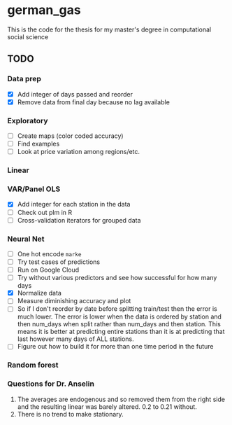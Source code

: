 # german_gas
This is the code for the thesis for my master's degree in computational social science

## TODO

### Data prep
- [x] Add integer of days passed and reorder
- [x] Remove data from final day because no lag available

### Exploratory
- [ ] Create maps (color coded accuracy)
- [ ] Find examples
- [ ] Look at price variation among regions/etc.

### Linear

### VAR/Panel OLS
- [x] Add integer for each station in the data
- [ ] Check out plm in R
- [ ] Cross-validation iterators for grouped data

### Neural Net
- [ ] One hot encode `marke`
- [ ] Try test cases of predictions
- [ ] Run on Google Cloud
- [ ] Try without various predictors and see how successful for how many days
- [x] Normalize data
- [ ] Measure diminishing accuracy and plot
- [ ] So if I don't reorder by date before splitting train/test then the error is much lower. The error is lower when the data is ordered by station and then num_days when split rather than num_days and then station. This means it is better at predicting entire stations than it is at predicting that last however many days of ALL stations.
- [ ] Figure out how to build it for more than one time period in the future

### Random forest

### Questions for Dr. Anselin
1. The averages are endogenous and so removed them from the right side and the resulting linear was barely altered. 0.2 to 0.21 without.
2. There is no trend to make stationary.
